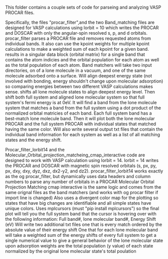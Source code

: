 This folder contains a couple sets of code for parseing and analyzing VASP PROCAR files. 

Specifically, the files "procar_filter",and the two Band_matching files are designed for VASP calculations using lorbit = 10 which writes the PROCAR and DOSCAR with only the angular-spin resolved s, p, and d orbitals.
  procar_filter parses a PROCAR file and removes requested atoms from individual bands. 
    It also can use the kpoint weights for multiple kpoint calculations to make a weighted sum of each kpoint for a given band.
      results in a singular data block (orbital matrix) for a single band that contains the atom indicies and the orbital population for each atom as well as the total population of each atom.
    Band matchers will take two input directories, on of a lone molecule in a vacuum, and one of the same molecule adsorbed onto a surface. 
      Will align deepest energy state (not involved with bonding, energy shouldn't change upon molecular adsorption) so comparing energies between two different VASP calculations makes sense.
        shifts all lone molecule states to align deepest energy level. Then shift both full system and aligned lone molecular system so that full system's fermi energy is at 0eV.
      It will find a band from the lone molecule system that matches a band from the full system using a dot product of the normalized orbital matricies of each band.
      Each full system band has a best-match lone molecule band.
      Then it will plot both the lone molecular PROCAR and the full system PROCAR with individual states that matched having the same color.
      Will also write several output txt files that contain the individual band information for each system as well as a list of all matching states and the energy shift.


Procar_filter_lorbit14 and the Molecular_Orbital_projection_matcheing_cmap_interactive code are designed to work with VASP calculation using lorbit = 14.
  lorbit = 14 writes the PROCAR and DOSCAR with magnetic spin resolved orbitals (s, px, py, px, dxy, dxy, dyz, dxz, dx2-y2, and dz2).
  procar_filter_lorbit14 works exactly as the og procar_filter, but dynamically uses data headers and column numbers to parse any number of orbitals in a PROCAR
  Molecular Orbital Projection Matching cmap interactive is the same logic and comes from the same orignal files as the band matchers (and works with og procar filter if import line is changed)
    Also uses a divergent color map for the plotting so states that have big changes are identifiable and all simple states have unique colors.
    Uses mplcursors (must "pip install mplcursors") so the final plot will tell you the full system band that the cursor is hovering over with the following information:
      Full band#, lone molecular band#, Energy Shift (eV)
    Will write two additional txt files
      one that is every match ordered by the absolute value of their energy shift
      One that for each lone molecular band will take a weighted sum of the energy shifts of every full system  to get a single numerical value to give a general  behavior of the lone molecular state upon adsorption
        weights are the total population (y value) of each state normalized by the original lone molecular state's total poulation
  
